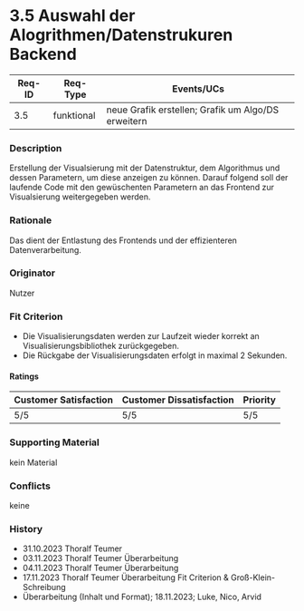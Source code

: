 # 3.5 Auswahl der Alogrithmen/Datenstrukuren Backend

| Req-ID | Req-Type | Events/UCs                                                   |
|--------|----------|--------------------------------------------------------------|
| 3.5    |funktional|neue Grafik erstellen; Grafik um Algo/DS erweitern            |

### Description
Erstellung der Visualsierung mit der Datenstruktur, dem Algorithmus und dessen Parametern, um diese anzeigen zu können. Darauf folgend soll der laufende Code mit den gewüschenten Parametern an das Frontend zur Visualsierung weitergegeben werden.

### Rationale
Das dient der Entlastung des Frontends und der effizienteren Datenverarbeitung.

### Originator
Nutzer

### Fit Criterion
- Die Visualisierungsdaten werden zur Laufzeit wieder korrekt an Visualisierungsbibliothek zurückgegeben.
- Die Rückgabe der Visualisierungsdaten erfolgt in maximal 2 Sekunden.

#### Ratings
| Customer Satisfaction | Customer Dissatisfaction | Priority |
|-----------------------|--------------------------|----------|
| 5/5                   | 5/5                      | 5/5      |

### Supporting Material
kein Material

### Conflicts
keine

### History
- 31.10.2023 Thoralf Teumer
- 03.11.2023 Thoralf Teumer Überarbeitung
- 04.11.2023 Thoralf Teumer Überarbeitung
- 17.11.2023 Thoralf Teumer Überarbeitung Fit Criterion & Groß-Klein-Schreibung
- Überarbeitung (Inhalt und Format); 18.11.2023; Luke, Nico, Arvid
